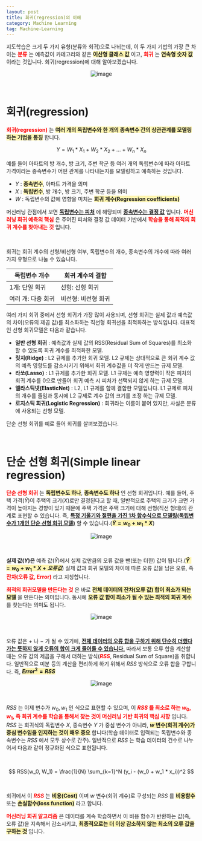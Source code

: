 ```yaml
---
layout: post
title: 회귀(regression)의 이해
category: Machine Learning
tag: Machine-Learning
---
```







지도학습은 크게 두 가지 유형(분류와 회귀)으로 나뉘는데, 이 두 가지 기법의 가장 큰 차이는 **<span style="color:red">분류</span>** 는 예측값이 카테고리와 같은 **<span style="background-color: #fff5b1">이산형 클래스 값</span>** 이고, **<span style="color:red">회귀</span>** 는 **<span style="background-color: #fff5b1">연속형 숫자 값</span>** 이라는 것입니다. 회귀(regression)에 대해 알아보겠습니다.

<p align="center">
<img alt="image" src="https://github.com/museonghwang/museonghwang.github.io/assets/77891754/8ffbbf1e-d53f-42e2-8343-166ae56e1c26">
</p>

<br>




# 회귀(regression)


**<span style="color:red">회귀(regression)</span>** 는 **<span style="background-color: #fff5b1">여러 개의 독립변수와 한 개의 종속변수 간의 상관관계를 모델링하는 기법을 통칭</span>** 합니다.


$$
Y=W_1*X_1+W_2*X_2+...+W_n*X_n
$$


예를 들어 아파트의 방 개수, 방 크기, 주변 학군 등 여러 개의 독립변수에 따라 아파트 가격이라는 종속변수가 어떤 관계를 나타내는지를 모델링하고 예측하는 것입니다.

* $Y$ : **<span style="background-color: #fff5b1">종속변수</span>**, 아파트 가격을 의미
* $X$ : **<span style="background-color: #fff5b1">독립변수</span>**, 방 개수, 방 크기, 주변 학군 등을 의미
* $W$ : 독립변수의 값에 영향을 미치는 **<span style="background-color: #fff5b1">회귀 계수(Regression coefficients)</span>**




머신러닝 관점에서 보면 **<u>독립변수는 피처</u>** 에 해당되며 **<u>종속변수는 결정 값</u>** 입니다. **<span style="color:red">머신러닝 회귀 예측의 핵심</span>** 은 주어진 피처와 결정 값 데이터 기반에서 **<span style="color:red">학습을 통해 최적의 회귀 계수를 찾아내는 것</span>** 입니다.


<br>




회귀는 회귀 계수의 선형/비선형 여부, 독립변수의 개수, 종속변수의 개수에 따라 여러 가지 유형으로 나눌 수 있습니다.

| 독립변수 개수 | 회귀 계수의 결합 |
| ---------  | ------------ |
| 1개: 단일 회귀 | 선형: 선형 회귀 |
| 여러 개: 다중 회귀 | 비선형: 비선형 회귀 |



여러 가지 회귀 중에서 선형 회귀가 가장 많이 사용되며, 선형 회귀는 실제 값과 예측값의 차이(오류의 제곱 값)를 최소화하는 직선형 회귀선을 최적화하는 방식입니다. 대표적인 선형 회귀모델은 다음과 같습니다.

* **일반 선형 회귀** : 예측값과 실제 값의 RSS(Residual Sum of Squares)를 최소화할 수 있도록 회귀 계수를 최적화한 모델.
* **릿지(Ridge)** : L2 규제를 추가한 회귀 모델. L2 규제는 상대적으로 큰 회귀 계수 값의 예측 영향도를 감소시키기 위해서 회귀 계수값을 더 작게 만드는 규제 모델.
* **라쏘(Lasso)** : L1 규제를 추가한 회귀 모델. L1 규제는 예측 영향력이 작은 피처의 회귀 계수를 0으로 만들어 회귀 예측 시 피처가 선택되지 않게 하는 규제 모델.
* **엘라스틱넷(ElasticNet)** : L2, L1 규제를 함께 결합한 모델입니다. L1 규제로 피처의 개수를 줄임과 동시에 L2 규제로 계수 값의 크기를 조정 하는 규제 모델.
* **로지스틱 회귀(Logistic Regression)** : 회귀라는 이름이 붙어 있지만, 사실은 분류에 사용되는 선형 모델.



단순 선형 회귀를 예로 들어 회귀를 살펴보겠습니다.

<br>





# 단순 선형 회귀(Simple linear regression)



**<span style="color:red">단순 선형 회귀</span>** 는 **<span style="background-color: #fff5b1">독립변수도 하나</span>**, **<span style="background-color: #fff5b1">종속변수도 하나</span>** 인 선형 회귀입니다. 예를 들어, 주택 가격($\hat{Y}$)이 주택의 크기($X$)로만 결정된다고 할 때, 일반적으로 주택의 크기가 크면 가격이 높아지는 경향이 있기 때문에 주택 가격은 주택 크기에 대해 선형(직선 형태)의 관계로 표현할 수 있습니다. 즉, **<u>특정 기울기와 절편을 가진 1차 함수식으로 모델링(독립변수가 1개인 단순 선형 회귀 모델)</u>** 할 수 있습니다.(**<span style="background-color: #fff5b1">$\hat{Y}=w_0+w_1*X$</span>**)


<p align="center">
<img alt="image" src="https://github.com/museonghwang/museonghwang.github.io/assets/77891754/fb44aa9b-f02f-4a58-81c4-fa38c14f7853">
</p>

<br>



**실제 값($Y$)은** 예측 값($\hat{Y}$)에서 실제 값만큼의 오류 값을 뺀(또는 더한) 값이 됩니다.(**<span style="background-color: #fff5b1">$\hat{Y}=w_0+w_1*X+오류값$</span>**) 실제 값과 회귀 모델의 차이에 따른 오류 값을 남은 오류, 즉 **<span style="color:red">잔차(오류 값, Error)</span>** 라고 지칭합니다.


**<span style="color:red">최적의 회귀모델을 만든다는 것</span>** 은 바로 **<span style="background-color: #fff5b1">전체 데이터의 잔차(오류 값) 합이 최소가 되는 모델</span>** 을 만든다는 의미입니다. 동시에 **<span style="background-color: #fff5b1">오류 값 합이 최소가 될 수 있는 최적의 회귀 계수</span>** 를 찾는다는 의미도 됩니다.


<p align="center">
<img alt="image" src="https://github.com/museonghwang/museonghwang.github.io/assets/77891754/05e2fea8-41ad-41ab-afe5-f19abb6930ab">
</p>

<br>



오류 값은 $+$ 나 $-$ 가 될 수 있기에, **<u>전체 데이터의 오류 합을 구하기 위해 단순히 더했다가는 뜻하지 않게 오류의 합이 크게 줄어들 수 있습니다.</u>** 따라서 보통 오류 합을 계산할 때는 오류 값의 제곱을 구해서 더하는 방식(**<span style="color:red">$RSS$</span>**, Residual Sum of Square)을 취합니다. 일반적으로 미분 등의 계산을 편리하게 하기 위해서 $RSS$ 방식으로 오류 합을 구합니다. 즉, **<span style="background-color: #fff5b1">$Error^2 = RSS$</span>**


<p align="center">
<img alt="image" src="https://github.com/museonghwang/museonghwang.github.io/assets/77891754/e89c146b-2aa2-4b66-9504-cdcb4a3bbe2c">
</p>

<br>





$RSS$ 는 이제 변수가 $w_0, w_1$ 인 식으로 표현할 수 있으며, 이 **<span style="color:red">$RSS$ 를 최소로 하는 $w_0, w_1$, 즉 회귀 계수를 학습을 통해서 찾는 것이 머신러닝 기반 회귀의 핵심 사항</span>** 입니다. $RSS$ 는 회귀식의 독립변수 $X$, 종속변수 $Y$ 가 중심 변수가 아니라, **<span style="background-color: #fff5b1">$w$ 변수(회귀 계수)가 중심 변수임을 인지하는 것이 매우 중요</span>** 합니다(학습 데이터로 입력되는 독립변수와 종속변수는 $RSS$ 에서 모두 상수로 간주). 일반적으로 $RSS$ 는 학습 데이터의 건수로 나누어서 다음과 같이 정규화된 식으로 표현됩니다.

<br>

$$
RSS(w_0, W_1) = \frac{1}{N}	\sum_{k=1}^N (y_i - (w_0 + w_1 * x_i))^2
$$

<br>

회귀에서 이 **<span style="color:red">$RSS$</span>** 는 **<span style="background-color: #fff5b1">비용(Cost)</span>** 이며 $w$ 변수(회귀 계수)로 구성되는 $RSS$ 를 **<span style="background-color: #fff5b1">비용함수</span>** 또는 **<span style="background-color: #fff5b1">손실함수(loss function)</span>** 라고 합니다.

**<span style="color:red">머신러닝 회귀 알고리즘</span>** 은 데이터를 계속 학습하면서 이 비용 함수가 반환하는 값(즉, 오류 값)을 지속해서 감소시키고, **<span style="background-color: #fff5b1">최종적으로는 더 이상 감소하지 않는 최소의 오류 값을 구하는 것</span>** 입니다.






